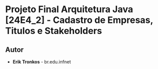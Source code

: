 # Projeto Final Arquitetura Java [24E4_2] - Cadastro de Empresas, Titulos e Stakeholders

## Autor

- **Erik Tronkos** - br.edu.infnet
